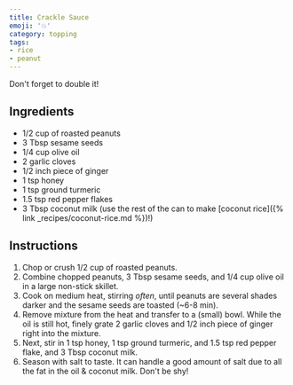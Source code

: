 ```yaml
---
title: Crackle Sauce
emoji: '💥'
category: topping
tags:
- rice
- peanut
---
```


Don't forget to double it!

## Ingredients

- 1/2 cup of roasted peanuts
- 3 Tbsp sesame seeds
- 1/4 cup olive oil
- 2 garlic cloves
- 1/2 inch piece of ginger
- 1 tsp honey
- 1 tsp ground turmeric
- 1.5 tsp red pepper flakes
- 3 Tbsp coconut milk (use the rest of the can to make [coconut rice]({% link _recipes/coconut-rice.md %})!)

## Instructions

1. Chop or crush 1/2 cup of roasted peanuts.
2. Combine chopped peanuts, 3 Tbsp sesame seeds, and 1/4 cup olive oil in a
   large non-stick skillet.
3. Cook on medium heat, stirring *often*, until
   peanuts are several shades darker and the sesame seeds are toasted (~6-8
   min).
4. Remove mixture from the heat and transfer to a (small) bowl. While the
   oil is still hot, finely grate 2 garlic cloves and 1/2 inch piece of
   ginger right into the mixture.
5. Next, stir in 1 tsp honey, 1 tsp ground turmeric, and 1.5 tsp red pepper
   flake, and 3 Tbsp coconut milk.
6. Season with salt to taste. It can handle a good amount of salt due to
   all the fat in the oil & coconut milk. Don't be shy!
